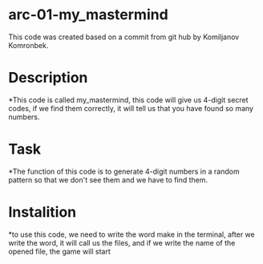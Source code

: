 # arc-01-my_mastermind
This code was created based on a commit from git hub by Komiljanov Komronbek.
# Description
*This code is called my_mastermind, this code will give us 4-digit secret codes, if we find them correctly, it will tell us that you have found so many numbers.
# Task
*The function of this code is to generate 4-digit numbers in a random pattern so that we don't see them and we have to find them.
# Instalition
*to use this code, we need to write the word make in the terminal, after we write the word, it will call us the files, and if we write the name of the opened file, the game will start